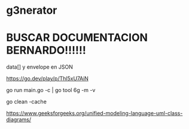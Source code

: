 # g3nerator




# BUSCAR DOCUMENTACION BERNARDO!!!!!!





data[] y envelope en JSON


https://go.dev/play/p/Thl5xU7AiN


go run main.go -c | go tool 6g -m -v

go clean -cache

https://www.geeksforgeeks.org/unified-modeling-language-uml-class-diagrams/
